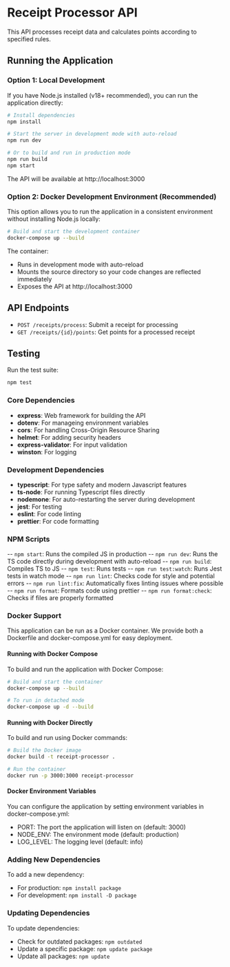 # Receipt Processor API

This API processes receipt data and calculates points according to specified rules.

## Running the Application

### Option 1: Local Development

If you have Node.js installed (v18+ recommended), you can run the application directly:

```bash
# Install dependencies
npm install

# Start the server in development mode with auto-reload
npm run dev

# Or to build and run in production mode
npm run build
npm start
```

The API will be available at http://localhost:3000

### Option 2: Docker Development Environment (Recommended)

This option allows you to run the application in a consistent environment without installing Node.js locally:

```bash
# Build and start the development container
docker-compose up --build
```

The container:
- Runs in development mode with auto-reload
- Mounts the source directory so your code changes are reflected immediately
- Exposes the API at http://localhost:3000

## API Endpoints

- `POST /receipts/process`: Submit a receipt for processing
- `GET /receipts/{id}/points`: Get points for a processed receipt

## Testing

Run the test suite:

```bash
npm test
```

### Core Dependencies
- **express**: Web framework for building the API
- **dotenv**: For manageing environment variables
- **cors**: For handling Cross-Origin Resource Sharing
- **helmet**: For adding security headers
- **express-validator**: For input validation
- **winston**: For logging

### Development Dependencies
- **typescript**: For type safety and modern Javascript features
- **ts-node**: For running Typescript files directly
- **nodemone**: For auto-restarting the server during development
- **jest**: For testing
- **eslint**: For code linting
- **prettier**: For code formatting

### NPM Scripts
-- `npm start`: Runs the compiled JS in production
-- `npm run dev`: Runs the TS code directly during development with auto-reload
-- `npm run build`: Compiles TS to JS
-- `npm test`: Runs tests
-- `npm run test:watch`: Runs Jest tests in watch mode
-- `npm run lint`: Checks code for style and potential errors
-- `npm run lint:fix`: Automatically fixes linting issues where possible
-- `npm run format`: Formats code using prettier
-- `npm run format:check`: Checks if files are properly formatted

### Docker Support
This application can be run as a Docker container. We provide both a Dockerfile and docker-compose.yml for easy deployment.

#### Running with Docker Compose
To build and run the application with Docker Compose:

```bash
# Build and start the container
docker-compose up --build

# To run in detached mode
docker-compose up -d --build
```

#### Running with Docker Directly
To build and run using Docker commands:

```bash
# Build the Docker image
docker build -t receipt-processor .

# Run the container
docker run -p 3000:3000 receipt-processor
```

#### Docker Environment Variables
You can configure the application by setting environment variables in docker-compose.yml:
- PORT: The port the application will listen on (default: 3000)
- NODE_ENV: The environment mode (default: production)
- LOG_LEVEL: The logging level (default: info)

### Adding New Dependencies
To add a new dependency:
- For production: `npm install package`
- For development: `npm install -D package`

### Updating Dependencies
To update dependencies:
- Check for outdated packages: `npm outdated`
- Update a specific package: `npm update package`
- Update all packages: `npm update`
